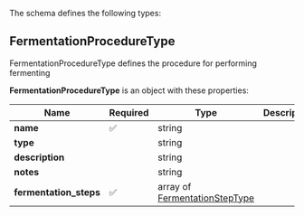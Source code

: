 The schema defines the following types:

## FermentationProcedureType 

FermentationProcedureType defines the procedure for performing fermenting

**FermentationProcedureType** is an object with these properties:

|Name|Required|Type|Description|
|--|--|--|--|
| **name** | ✅ | string|  |
| **type** |  | string|  |
| **description** |  | string|  |
| **notes** |  | string|  |
| **fermentation_steps** | ✅ | array of [FermentationStepType](fermentation_step.json.md#fermentationsteptype)|  |

